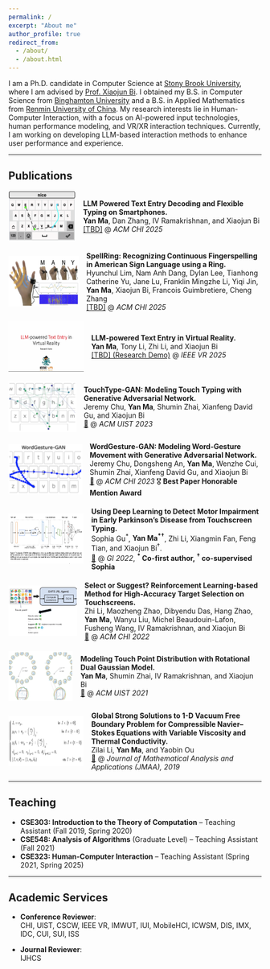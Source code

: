 ```yaml
---
permalink: /
excerpt: "About me"
author_profile: true
redirect_from:
  - /about/
  - /about.html
---
```


I am a Ph.D. candidate in Computer Science at [Stony Brook University](https://www.stonybrook.edu), where I am advised by [Prof. Xiaojun Bi](https://www3.cs.stonybrook.edu/~xiaojun/). I obtained my B.S. in Computer Science from [Binghamton University](https://www.binghamton.edu/) and a B.S. in Applied Mathematics from [Renmin University of China](https://en.ruc.edu.cn/). My research interests lie in Human-Computer Interaction, with a focus on AI-powered input technologies, human performance modeling, and VR/XR interaction techniques. Currently, I am working on developing LLM-based interaction methods to enhance user performance and experience.

---

## Publications  

<!-- ### 2025 -->

<div style="display: flex; align-items: center; margin-bottom: 20px;">
  <img src="images/flexible.png" width="150" height="100" style="margin-right: 15px;">
  <div>
    <b>LLM Powered Text Entry Decoding and Flexible Typing on Smartphones.</b><br>
    <b>Yan Ma</b>, Dan Zhang, IV Ramakrishnan, and Xiaojun Bi<br>
    <a href="TBD">[TBD]</a> @ <i>ACM CHI 2025</i>
  </div>
</div>


<div style="display: flex; align-items: center; margin-bottom: 20px;">
  <img src="images/ringspell.png" width="150" height="100" style="margin-right: 15px;">
  <div>
    <b>SpellRing: Recognizing Continuous Fingerspelling in American Sign Language using a Ring.</b><br>
    Hyunchul Lim, Nam Anh Dang, Dylan Lee, Tianhong Catherine Yu, Jane Lu, Franklin Mingzhe Li, Yiqi Jin, <b>Yan Ma</b>, Xiaojun Bi, Francois Guimbretiere, Cheng Zhang<br>
    <a href="TBD">[TBD]</a> @ <i>ACM CHI 2025</i>
  </div>
</div>


<div style="display: flex; align-items: center; margin-bottom: 20px;">
  <img src="images/vr.png" width="150" height="100" style="margin-right: 15px;">
  <div>
    <b>LLM-powered Text Entry in Virtual Reality.</b><br>
    <b>Yan Ma</b>, Tony Li, Zhi Li, and Xiaojun Bi<br>
    <a href="TBD">[TBD] (Research Demo)</a> @ <i>IEEE VR 2025</i>
  </div>
</div>

<!-- ### 2023 -->

<div style="display: flex; align-items: center; margin-bottom: 20px;">
  <img src="images/touchtypegan.png" width="150" height="100" style="margin-right: 15px;">
  <div>
    <b>TouchType-GAN: Modeling Touch Typing with Generative Adversarial Network.</b><br>
    Jeremy Chu, <b>Yan Ma</b>, Shumin Zhai, Xianfeng David Gu, and Xiaojun Bi<br>
    <a href="https://dl.acm.org/doi/10.1145/3586183.3606760">📄</a> @ <i>ACM UIST 2023</i>
  </div>
</div>


<div style="display: flex; align-items: center; margin-bottom: 20px;">
  <img src="images/wordgesturegan.png" width="150" height="100" style="margin-right: 15px;">
  <div>
    <b>WordGesture-GAN: Modeling Word-Gesture Movement with Generative Adversarial Network.</b><br>
    Jeremy Chu, Dongsheng An, <b>Yan Ma</b>, Wenzhe Cui, Shumin Zhai, Xianfeng David Gu, and Xiaojun Bi<br>
    <a href="https://dl.acm.org/doi/10.1145/3544548.3581279">📄</a> @ <i>ACM CHI 2023</i> 🎖 <b>Best Paper Honorable Mention Award</b>
  </div>
</div>

<!-- ### 2022 -->

<div style="display: flex; align-items: center; margin-bottom: 20px;">
  <img src="images/dlparkinson.png" width="150" height="100" style="margin-right: 15px;">
  <div>
    <b>Using Deep Learning to Detect Motor Impairment in Early Parkinson’s Disease from Touchscreen Typing.</b><br>
    Sophia Gu<sup>*</sup>, <b>Yan Ma<sup>*</sup><sup>†</sup></b>, Zhi Li, Xiangmin Fan, Feng Tian, and Xiaojun Bi<sup>†</sup>.<br>
    <a href="https://graphicsinterface.org/proceedings/gi2022/gi2022-21/">📄</a> @ <i>GI 2022</i>, <b><sup>*</sup> Co-first author, <sup>†</sup> co-supervised Sophia</b>
  </div>
</div>


<div style="display: flex; align-items: center; margin-bottom: 20px;">
  <img src="images/rfts.png" width="150" height="100" style="margin-right: 15px;">
  <div>
    <b>Select or Suggest? Reinforcement Learning-based Method for High-Accuracy Target Selection on Touchscreens.</b><br>
    Zhi Li, Maozheng Zhao, Dibyendu Das, Hang Zhao, <b>Yan Ma</b>, Wanyu Liu, Michel Beaudouin-Lafon, Fusheng Wang, IV Ramakrishnan, and Xiaojun Bi<br>
    <a href="https://dl.acm.org/doi/10.1145/3491102.3517472">📄</a> @ <i>ACM CHI 2022</i> 
  </div>
</div>

<!-- ### 2021 -->

<div style="display: flex; align-items: center; margin-bottom: 20px;">
  <img src="images/rdgm.png" width="150" height="100" style="margin-right: 15px;">
  <div>
    <b>Modeling Touch Point Distribution with Rotational Dual Gaussian Model.</b><br>
    <b>Yan Ma</b>, Shumin Zhai, IV Ramakrishnan, and Xiaojun Bi<br>
    <a href="https://dl.acm.org/doi/10.1145/3472749.3474816">📄</a> @ <i>ACM UIST 2021</i>
  </div>
</div>

<!-- ### 2019 -->

<div style="display: flex; align-items: center; margin-bottom: 20px;">
  <img src="images/math.png" width="150" height="100" style="margin-right: 15px;">
  <div>
    <b>Global Strong Solutions to 1-D Vacuum Free Boundary Problem for Compressible Navier–Stokes Equations with Variable Viscosity and Thermal Conductivity.</b><br>
    Zilai Li, <b>Yan Ma</b>, and Yaobin Ou<br>
    <a href="https://www.sciencedirect.com/science/article/pii/S0022247X19301258?via%3Dihub">📄</a> @ <i>Journal of Mathematical Analysis and Applications (JMAA), 2019</i>
  </div>
</div>

---

## Teaching  

- **CSE303: Introduction to the Theory of Computation** – Teaching Assistant (Fall 2019, Spring 2020)
- **CSE548: Analysis of Algorithms** (Graduate Level) – Teaching Assistant (Fall 2021)
- **CSE323: Human-Computer Interaction** – Teaching Assistant (Spring 2021, Spring 2025)

---

## Academic Services

- **Conference Reviewer**:  
  CHI, UIST, CSCW, IEEE VR, IMWUT, IUI, MobileHCI, ICWSM, DIS, IMX, IDC, CUI, SUI, ISS

- **Journal Reviewer**:  
  IJHCS

